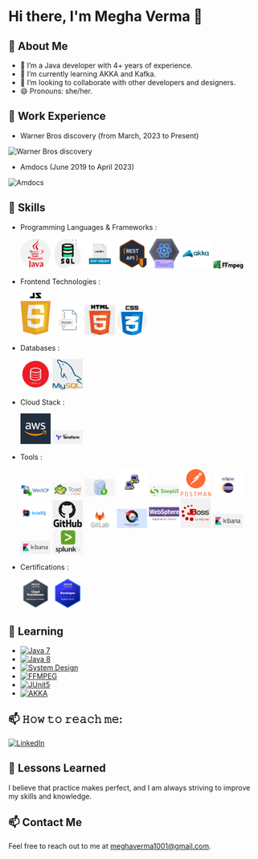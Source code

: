 # Hi there, I'm Megha Verma 👋

## 👀 About Me
- 🔭 I’m a Java developer with 4+ years of experience.
- 🌱 I’m currently learning AKKA and Kafka.
- 💞️ I’m looking to collaborate with other developers and designers.
- 😄 Pronouns: she/her.

## 🏢 Work Experience

- Warner Bros discovery (from March, 2023 to Present)
<img src="https://github.com/Megha1001/Megha1001/assets/35575924/36a55f0c-a0a2-4a93-b3c0-d5b5d57165e6" alt="Warner Bros discovery" width="300">

- Amdocs (June 2019 to April 2023)
<img src="https://github.com/Megha1001/Megha1001/assets/35575924/86a34b15-1ebb-48ce-9fdf-a72cd5e84d12" alt="Amdocs" width="100">


## 🚀 Skills
- Programming Languages & Frameworks :

  <img src="https://github.com/Megha1001/Megha1001/blob/main/readme-resources/java%20(1).png" width="60"> <img src="https://github.com/Megha1001/Megha1001/blob/main/readme-resources/SQL_icon.png" width="60">  <img src="https://github.com/Megha1001/Megha1001/blob/main/readme-resources/soapAPI_icon.png" width="60"> <img src="https://github.com/Megha1001/Megha1001/blob/main/readme-resources/restApi_icon.png" width="60"> <img src="https://github.com/Megha1001/Megha1001/blob/main/readme-resources/react.png" width="60"> <img src="https://github.com/Megha1001/Megha1001/blob/main/readme-resources/AKKA_icon.png" width="60"> <img src="https://github.com/Megha1001/Megha1001/blob/main/readme-resources/ffmpeg_icon.png" width="60"> 

- Frontend Technologies :
  
    <img src="https://github.com/Megha1001/Megha1001/blob/main/readme-resources/JS_icon.png" width="60">   <img src="https://github.com/Megha1001/Megha1001/blob/main/readme-resources/JSON_icon.png" width="60">   <img src="https://github.com/Megha1001/Megha1001/blob/main/readme-resources/HTML_icon.png" width="60">    <img src="https://github.com/Megha1001/Megha1001/blob/main/readme-resources/CSS_icon.png" width="60"> 

- Databases :
  
    <img src="https://github.com/Megha1001/Megha1001/blob/main/readme-resources/Oracle_icon.png" width="60">   <img src="https://github.com/Megha1001/Megha1001/blob/main/readme-resources/MySQL_icon.png" width="60">

- Cloud Stack :
  
    <img src="https://github.com/Megha1001/Megha1001/blob/main/readme-resources/aws_icon.png" width="60">   <img src="https://github.com/Megha1001/Megha1001/blob/main/readme-resources/Terraform_icon.png" width="60">

- Tools :

    <img src="https://github.com/Megha1001/Megha1001/blob/main/readme-resources/WinSCP_icon.png" width="60">  <img src="https://github.com/Megha1001/Megha1001/blob/main/readme-resources/TOAD_icon.png" width="60">  <img src="https://github.com/Megha1001/Megha1001/blob/main/readme-resources/SQLDeveloper_icon.png" width="60"> <img src="https://github.com/Megha1001/Megha1001/blob/main/readme-resources/Putty_icon.png" width="60"> <img src="https://github.com/Megha1001/Megha1001/blob/main/readme-resources/SoapUI_icon.png" width="60"> <img src="https://github.com/Megha1001/Megha1001/blob/main/readme-resources/Postman_icon.png" width="60"> <img src="https://github.com/Megha1001/Megha1001/blob/main/readme-resources/EclipseIDE_icon.png" width="60"> <img src="https://github.com/Megha1001/Megha1001/blob/main/readme-resources/Intellij_icon.png" width="60"> <img src="https://github.com/Megha1001/Megha1001/blob/main/readme-resources/GITHub_icon.png" width="60"> <img src="https://github.com/Megha1001/Megha1001/blob/main/readme-resources/GitLab_icon.png" width="60"> <img src="https://github.com/Megha1001/Megha1001/blob/main/readme-resources/BeyondComparator_icon.png" width="60">  <img src="https://github.com/Megha1001/Megha1001/blob/main/readme-resources/WebSphere_icon.png" width="60">  <img src="https://github.com/Megha1001/Megha1001/blob/main/readme-resources/JBOSS_icon.png" width="60">  <img src="https://github.com/Megha1001/Megha1001/blob/main/readme-resources/kibana_icon.png" width="60">  <img src="https://github.com/Megha1001/Megha1001/blob/main/readme-resources/kibana_icon.png" width="60">  <img src="https://github.com/Megha1001/Megha1001/blob/main/readme-resources/Splunk_icon.png" width="60"> 

- Certifications :
  
   <img src="https://github.com/Megha1001/Megha1001/blob/main/readme-resources/AWS%20Certified%20Cloud%20Practitioner.png" width="60">  <img src="https://github.com/Megha1001/Megha1001/blob/main/readme-resources/AWS%20Certified%20Developer%20Associate.png" width="60">

  
## 🔗 Learning
- [![Java 7](https://img.shields.io/badge/Java-7-blue?style=for-the-badge&logo=java&logoColor=white)](https://github.com/Megha1001/Coding_in_java)
- [![Java 8](https://img.shields.io/badge/Java-8-blue?style=for-the-badge&logo=java&logoColor=white)](https://github.com/Megha1001/JAVA-8)
- [![System Design](https://img.shields.io/badge/System_Design-BrainStorming-yellow?style=for-the-badge&logo=data:image/png;base64,iVBORw0KGgoAAAANSUhEUgAAAB4AAAAeCAMAAAAM7l6QAAAABGdBTUEAALGPC/xhBQAAAAFzUkdCAK7OHOkAAABPUExURd////z8/Pm5ubp6enr6+vs7Ozv7+/x8fH19fX29vb39/f4+Pj5+fn6+/r6+vz8/Pz9/f3+/v7////wAAAP///wBZrKgAAAAcSURBVBhXY5hh/vx9Dp+HgAAB7OwZTRpfegAAAABJRU5ErkJggg==)](https://github.com/Megha1001/System-Design)
- [![FFMPEG](https://img.shields.io/badge/FFmpeg-007808.svg?style=for-the-badge&logo=FFmpeg&logoColor=white)](https://github.com/Megha1001/FFmpeg-MediaTranscoding-Streaming/)
- [![JUnit5](https://img.shields.io/badge/JUnit5-blue.svg?style=flat)](https://github.com/Megha1001/JUNIT5)
- [![AKKA](https://img.shields.io/badge/AKKA-blue.svg?style=flat)]([https://github.com/Megha1001/JUNIT5](https://github.com/Megha1001/AKKA))

## 📫 𝙷𝚘𝚠 𝚝𝚘 𝚛𝚎𝚊𝚌𝚑 𝚖𝚎:
[![LinkedIn](https://img.shields.io/badge/linkedin-0A66C2?style=for-the-badge&logo=linkedin&logoColor=white)](https://www.linkedin.com/in/megha-verma-37658315b/)

## 🎉 Lessons Learned
I believe that practice makes perfect, and I am always striving to improve my skills and knowledge.

## 📫 Contact Me
Feel free to reach out to me at meghaverma1001@gmail.com.
